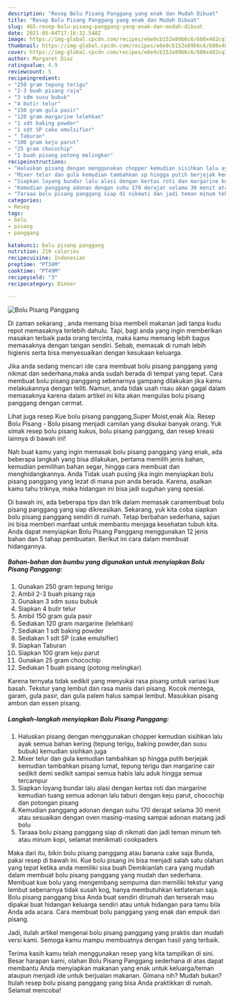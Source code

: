 ```yaml
---
description: "Resep Bolu Pisang Panggang yang enak dan Mudah Dibuat"
title: "Resep Bolu Pisang Panggang yang enak dan Mudah Dibuat"
slug: 465-resep-bolu-pisang-panggang-yang-enak-dan-mudah-dibuat
date: 2021-05-04T17:16:32.548Z
image: https://img-global.cpcdn.com/recipes/e6e9cb152e89b6c6/680x482cq70/bolu-pisang-panggang-foto-resep-utama.jpg
thumbnail: https://img-global.cpcdn.com/recipes/e6e9cb152e89b6c6/680x482cq70/bolu-pisang-panggang-foto-resep-utama.jpg
cover: https://img-global.cpcdn.com/recipes/e6e9cb152e89b6c6/680x482cq70/bolu-pisang-panggang-foto-resep-utama.jpg
author: Margaret Diaz
ratingvalue: 4.9
reviewcount: 5
recipeingredient:
- "250 gram tepung terigu"
- "2-3 buah pisang raja"
- "3 sdm susu bubuk"
- "4 butir telur"
- "150 gram gula pasir"
- "120 gram margarine lelehkan"
- "1 sdt baking powder"
- "1 sdt SP cake emulsifier"
- " Taburan"
- "100 gram keju parut"
- "25 gram chocochip"
- "1 buah pisang potong melingkar"
recipeinstructions:
- "Haluskan pisang dengan menggunakan chopper kemudian sisihkan lalu ayak semua bahan kering (tepung terigu, baking powder,dan susu bubuk) kemudian sisihkan juga"
- "Mixer telur dan gula kemudian tambahkan sp hingga putih berjejak kemudian tambahkan pisang lumat, tepung terigu dan margarine cair sedikit demi sedikit sampai semua habis lalu aduk hingga semua tercampur"
- "Siapkan loyang bundar lalu alasi dengan kertas roti dan margarine kemudian tuang semua adonan lalu taburi dengan keju parut, chocochip dan potongan pisang"
- "Kemudian panggang adonan dengan suhu 170 derajat selama 30 menit atau sesuaikan dengan oven masing-masing sampai adonan matang jadi bolu"
- "Taraaa bolu pisang panggang siap di nikmati dan jadi teman minum teh atau minum kopi, selamat menikmati cookpaders"
categories:
- Resep
tags:
- bolu
- pisang
- panggang

katakunci: bolu pisang panggang 
nutrition: 219 calories
recipecuisine: Indonesian
preptime: "PT34M"
cooktime: "PT49M"
recipeyield: "3"
recipecategory: Dinner

---
```



![Bolu Pisang Panggang](https://img-global.cpcdn.com/recipes/e6e9cb152e89b6c6/680x482cq70/bolu-pisang-panggang-foto-resep-utama.jpg)

Di zaman  sekarang , anda memang bisa membeli makanan jadi tanpa kudu repot memasaknya terlebih dahulu. Tapi, bagi anda yang ingin memberikan masakan terbaik pada orang tercinta, maka kamu memang lebih bagus memasaknya dengan tangan sendiri. Sebab, memasak di rumah lebih higienis serta bisa menyesuaikan dengan kesukaan keluarga.

Jika anda sedang mencari ide cara membuat bolu pisang panggang yang nikmat dan sederhana,maka anda sudah berada di tempat yang tepat. Cara membuat bolu pisang panggang  sebenarnya gampang dilakukan jika kamu melakukannya dengan teliti. Namun, anda tidak usah risau akan gagal dalam memasaknya 
karena dalam artikel ini kita akan mengulas bolu pisang panggang dengan cermat.  

Lihat juga resep Kue bolu pisang panggang,Super Moist,enak Ala. Resep Bolu Pisang - Bolu pisang menjadi camilan yang disukai banyak orang. Yuk simak resep bolu pisang kukus, bolu pisang panggang, dan resep kreasi lainnya di bawah ini!

Nah buat kamu yang ingin memasak bolu pisang panggang yang enak, ada beberapa langkah yang bisa dilakukan, pertama memilih jenis bahan, kemudian pemilihan bahan segar, hingga cara membuat dan menghidangkannya. Anda Tidak usah pusing jika ingin menyiapkan bolu pisang panggang yang lezat di mana pun anda berada. Karena, asalkan kamu  tahu triknya, maka hidangan ini bisa jadi suguhan yang spesial.

Di bawah ini, ada beberapa tips dan trik dalam memasak caramembuat bolu pisang panggang yang siap dikreasikan. Sekarang, yuk kita coba siapkan bolu pisang panggang sendiri di rumah. Tetap berbahan sederhana, sajian ini bisa memberi manfaat untuk membantu menjaga kesehatan tubuh kita. Anda dapat menyiapkan Bolu Pisang Panggang menggunakan 12 jenis bahan dan 5 tahap pembuatan. Berikut ini cara dalam membuat hidangannya.

<!--inarticleads1-->

##### Bahan-bahan dan bumbu yang digunakan untuk menyiapkan Bolu Pisang Panggang:

1. Gunakan 250 gram tepung terigu
1. Ambil 2-3 buah pisang raja
1. Gunakan 3 sdm susu bubuk
1. Siapkan 4 butir telur
1. Ambil 150 gram gula pasir
1. Sediakan 120 gram margarine (lelehkan)
1. Sediakan 1 sdt baking powder
1. Sediakan 1 sdt SP (cake emulsifier)
1. Siapkan  Taburan
1. Siapkan 100 gram keju parut
1. Gunakan 25 gram chocochip
1. Sediakan 1 buah pisang (potong melingkar)


Karena ternyata tidak sedikit yang menyukai rasa pisang untuk variasi kue basah. Tekstur yang lembut dan rasa manis dari pisang. Kocok mentega, garam, gula pasir, dan gula palem halus sampai lembut. Masukkan pisang ambon dan essen pisang. 

<!--inarticleads2-->

##### Langkah-langkah menyiapkan Bolu Pisang Panggang:

1. Haluskan pisang dengan menggunakan chopper kemudian sisihkan lalu ayak semua bahan kering (tepung terigu, baking powder,dan susu bubuk) kemudian sisihkan juga
1. Mixer telur dan gula kemudian tambahkan sp hingga putih berjejak kemudian tambahkan pisang lumat, tepung terigu dan margarine cair sedikit demi sedikit sampai semua habis lalu aduk hingga semua tercampur
1. Siapkan loyang bundar lalu alasi dengan kertas roti dan margarine kemudian tuang semua adonan lalu taburi dengan keju parut, chocochip dan potongan pisang
1. Kemudian panggang adonan dengan suhu 170 derajat selama 30 menit atau sesuaikan dengan oven masing-masing sampai adonan matang jadi bolu
1. Taraaa bolu pisang panggang siap di nikmati dan jadi teman minum teh atau minum kopi, selamat menikmati cookpaders


Maka dari itu, bikin bolu pisang panggang atau banana cake saja Bunda, pakai resep di bawah ini. Kue bolu pisang ini bisa menjadi salah satu olahan yang tepat ketika anda memiliki sisa buah Demikianlah cara yang mudah dalam membuat bolu pisang panggang yang mudah dan sederhana. Membuat kue bolu yang mengembang sempurna dan memiliki tekstur yang lembut sebenarnya tidak susah kog, hanya membutuhkan ketlatenan saja. Bolu pisang panggang bisa Anda buat sendiri dirumah dan terserah mau dipakai buat hidangan keluarga sendiri atau untuk hidangan para tamu bila Anda ada acara. Cara membuat bolu panggang yang enak dan empuk dari pisang. 

Jadi, itulah artikel mengenai  bolu pisang panggang  yang praktis dan mudah versi kami. Semoga kamu mampu membuatnya dengan hasil yang terbaik. 

Terima kasih kamu telah menggunakan resep yang kita tampilkan di sini. Besar harapan kami, olahan  Bolu Pisang Panggang sederhana di atas dapat membantu Anda menyiapkan makanan yang enak untuk keluarga/teman ataupun menjadi ide untuk berjualan makanan. Gimana nih? Mudah bukan? Itulah resep bolu pisang panggang yang bisa Anda praktikkan di rumah. Selamat mencoba!


